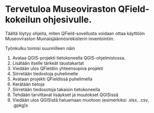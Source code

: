 # Tervetuloa Museoviraston QField-kokeilun ohjesivulle.

Täältä löytyy ohjeita, miten QField-sovellusta voidaan ottaa käyttöön Museoviraston Muinaisjäännösrekisterin inventointiin. 

Työnkulku toimisi suunnilleen näin

1. Avataa QGIS-projekti tietokoneella QGIS-ohjelmistossa.
2. Lisätään itselle tärkeät taustakartat
3. Viedään ulos QFieldiin yhteensopiva projekti
4. Siirretään tiedostoja puhelimelle
5. Avataan projekti QFieldissä puhelimella
6. Kerätään tietoja
7. Siirretään tiedosotoja takaisin tietokoneella
8. Tehdään tarvittavat lisäykset ja muutokset QGISissä
9. Viedään ulos QGISistä haluamaan muotoon (esimerkiksi .xlsx, .csv, .gpkg)s